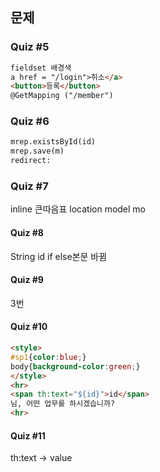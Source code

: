 ## 문제
### Quiz #5
```html
fieldset 배경색
a href = "/login">취소</a>
<button>등록</button>
@GetMapping ("/member")
```
### Quiz #6
```html
mrep.existsById(id)
mrep.save(m)
redirect:
```
### Quiz #7
inline
큰따음표
location
model mo
#### Quiz #8
String id
if else본문 바뀜
#### Quiz #9
3번
#### Quiz #10
```html
<style>
#sp1{color:blue;}
body{background-color:green;}
</style>
<hr>
<span th:text="${id}">id</span>
님, 어떤 업무를 하시겠습니까?
<hr>
```
#### Quiz #11
th:text -> value